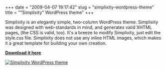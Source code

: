 +++
date = "2009-04-07 19:17:42"
slug = "simplixity-wordpress-theme"
title = "\"Simplixity\" WordPress theme"
+++

Simplixity is an elegantly simple, two-column WordPress theme. Simplixity was designed with web-standards in mind, and generates valid XHTML pages, (the CSS is valid, too). It's a breeze to modify Simplixity, just edit the style.css file. Simplixity does not use any inline HTML images, which makes it a great template for building your own creation.

[**Download it here**](http://wordpress.org/extend/themes/simplixity/)

[![Simplixity WordPress theme](/images/simplixity-wordpress-theme/screenshot.png)](http://wordpress.org/extend/themes/simplixity/)
